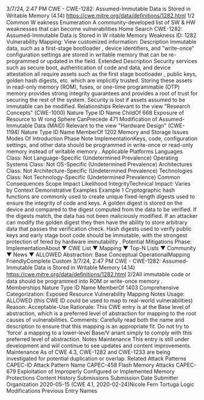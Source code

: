 3/7/24, 2:47 PM CWE - CWE-1282: Assumed-Immutable Data is Stored in Writable Memory (4.14)
https://cwe.mitre.org/data/deﬁnitions/1282.html 1/2
Common W eakness Enumeration
A community-developed list of SW & HW weaknesses that can become
vulnerabilities
Home Search
CWE-1282: Assumed-Immutable Data is Stored in W ritable Memory
Weakness ID: 1282
Vulnerability Mapping: 
View customized information:
 Description
Immutable data, such as a first-stage bootloader , device identifiers, and "write-once" configuration settings are stored in writable
memory that can be re-programmed or updated in the field.
 Extended Description
Security services such as secure boot, authentication of code and data, and device attestation all require assets such as the first
stage bootloader , public keys, golden hash digests, etc. which are implicitly trusted. Storing these assets in read-only memory (ROM),
fuses, or one-time programmable (OTP) memory provides strong integrity guarantees and provides a root of trust for securing the rest
of the system. Security is lost if assets assumed to be immutable can be modified.
 Relationships
 Relevant to the view "Research Concepts" (CWE-1000)
Nature Type ID Name
ChildOf 668 Exposure of Resource to W rong Sphere
CanPrecede 471 Modification of Assumed-Immutable Data (MAID)
 Relevant to the view "Hardware Design" (CWE-1194)
Nature Type ID Name
MemberOf 1202 Memory and Storage Issues
 Modes Of Introduction
Phase Note
ImplementationKeys, code, configuration settings, and other data should be programmed in write-once or read-only memory
instead of writable memory .
 Applicable Platforms
Languages
Class: Not Language-Specific (Undetermined Prevalence)
Operating Systems
Class: Not OS-Specific (Undetermined Prevalence)
Architectures
Class: Not Architecture-Specific (Undetermined Prevalence)
Technologies
Class: Not Technology-Specific (Undetermined Prevalence)
 Common Consequences
Scope Impact Likelihood
IntegrityTechnical Impact: Varies by Context
 Demonstrative Examples
Example 1
Cryptographic hash functions are commonly used to create unique fixed-length digests used to ensure the integrity of code and keys.
A golden digest is stored on the device and compared to the digest computed from the data to be verified. If the digests match, the
data has not been maliciously modified. If an attacker can modify the golden digest they then have the ability to store arbitrary data
that passes the verification check. Hash digests used to verify public keys and early stage boot code should be immutable, with the
strongest protection of fered by hardware immutability .
 Potential Mitigations
Phase: ImplementationAbout ▼ CWE List ▼ Mapping ▼ Top-N Lists ▼ Community ▼ News ▼
ALLOWED
Abstraction: Base
Conceptual OperationalMapping
FriendlyComplete Custom
3/7/24, 2:47 PM CWE - CWE-1282: Assumed-Immutable Data is Stored in Writable Memory (4.14)
https://cwe.mitre.org/data/deﬁnitions/1282.html 2/2All immutable code or data should be programmed into ROM or write-once memory .
 Memberships
Nature Type ID Name
MemberOf 1403 Comprehensive Categorization: Exposed Resource
 Vulnerability Mapping Notes
Usage: ALLOWED (this CWE ID could be used to map to real-world vulnerabilities)
Reason: Acceptable-Use
Rationale:
This CWE entry is at the Base level of abstraction, which is a preferred level of abstraction for mapping to the root causes of
vulnerabilities.
Comments:
Carefully read both the name and description to ensure that this mapping is an appropriate fit. Do not try to 'force' a mapping to a
lower-level Base/V ariant simply to comply with this preferred level of abstraction.
 Notes
Maintenance
This entry is still under development and will continue to see updates and content improvements.
Maintenance
As of CWE 4.3, CWE-1282 and CWE-1233 are being investigated for potential duplication or overlap.
 Related Attack Patterns
CAPEC-ID Attack Pattern Name
CAPEC-458 Flash Memory Attacks
CAPEC-679 Exploitation of Improperly Configured or Implemented Memory Protections
 Content History
 Submissions
Submission Date Submitter Organization
2020-05-15
(CWE 4.1, 2020-02-24)Nicole Fern Tortuga Logic
 Modifications
 Previous Entry Names
